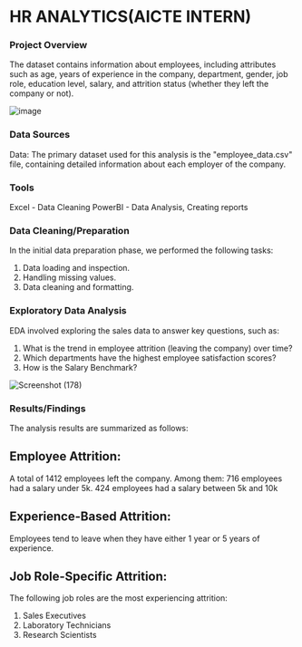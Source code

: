 # HR ANALYTICS(AICTE INTERN)

### Project Overview
The dataset contains information about employees, including attributes such as age, years of experience in the company, department, gender, job role, education level, salary, and attrition status (whether they left the company or not).

![image](https://github.com/nishantsingha13/Data-Analysis/assets/103675762/3394b72d-3422-4869-98b9-c75a58814a28)

### Data Sources
Data: The primary dataset used for this analysis is the "employee_data.csv" file, containing detailed information about each employer of  the company.

### Tools
Excel - Data Cleaning
PowerBI - Data Analysis, Creating reports

### Data Cleaning/Preparation
In the initial data preparation phase, we performed the following tasks:
1. Data loading and inspection.
2. Handling missing values.
3. Data cleaning and formatting.

### Exploratory Data Analysis
EDA involved exploring the sales data to answer key questions, such as:
1. What is the trend in employee attrition (leaving the company) over time?
2. Which departments have the highest employee satisfaction scores?
3. How is the Salary Benchmark?




![Screenshot (178)](https://github.com/nishantsingha13/Data-Analysis/assets/103675762/c4a8fb34-09ef-4507-95b9-3db2c88e7652)


### Results/Findings
The analysis results are summarized as follows:

## Employee Attrition:
A total of 1412 employees left the company.
Among them:
716 employees had a salary under 5k.
424 employees had a salary between 5k and 10k

## Experience-Based Attrition:
Employees tend to leave when they have either 1 year or 5 years of experience.

## Job Role-Specific Attrition:
The following job roles are the most experiencing attrition:
1. Sales Executives
2. Laboratory Technicians
3. Research Scientists

